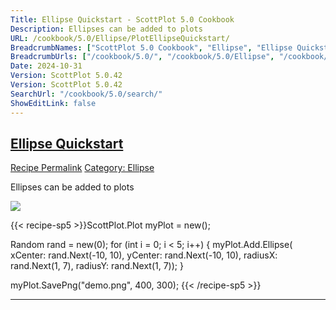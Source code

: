 ```yaml
---
Title: Ellipse Quickstart - ScottPlot 5.0 Cookbook
Description: Ellipses can be added to plots
URL: /cookbook/5.0/Ellipse/PlotEllipseQuickstart/
BreadcrumbNames: ["ScottPlot 5.0 Cookbook", "Ellipse", "Ellipse Quickstart"]
BreadcrumbUrls: ["/cookbook/5.0/", "/cookbook/5.0/Ellipse", "/cookbook/5.0/Ellipse/PlotEllipseQuickstart"]
Date: 2024-10-31
Version: ScottPlot 5.0.42
Version: ScottPlot 5.0.42
SearchUrl: "/cookbook/5.0/search/"
ShowEditLink: false
---
```



<h2 style='border-bottom: 0;'><a href='/cookbook/5.0/Ellipse/PlotEllipseQuickstart'>Ellipse Quickstart</a></h2>

<div class="d-flex mb-2">
<a class="btn btn-sm btn-primary me-1" href="/cookbook/5.0/Ellipse/PlotEllipseQuickstart">Recipe Permalink</a>
<a class="btn btn-sm btn-success me-1" href="/cookbook/5.0/Ellipse">Category: Ellipse</a>
</div>

Ellipses can be added to plots

[![](/cookbook/5.0/images/PlotEllipseQuickstart.png?241031194635)](/cookbook/5.0/images/PlotEllipseQuickstart.png?241031194635)

{{< recipe-sp5 >}}ScottPlot.Plot myPlot = new();

Random rand = new(0);
for (int i = 0; i < 5; i++)
{
    myPlot.Add.Ellipse(
        xCenter: rand.Next(-10, 10),
        yCenter: rand.Next(-10, 10),
        radiusX: rand.Next(1, 7),
        radiusY: rand.Next(1, 7));
}

myPlot.SavePng("demo.png", 400, 300);
{{< /recipe-sp5 >}}

<hr class='my-5 invisible'>


